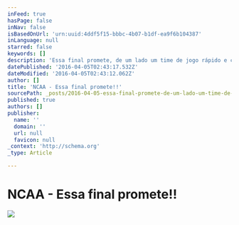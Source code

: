 ```yaml
---
inFeed: true
hasPage: false
inNav: false
isBasedOnUrl: 'urn:uuid:4ddf5f15-bbbc-4b07-b1df-ea9f6b104387'
inLanguage: null
starred: false
keywords: []
description: 'Essa final promete, de um lado um time de jogo rápido e cinco vezes campeões, contra Villanova, um time que joga cadenciado aproveitando cada ataque que realiza'
datePublished: '2016-04-05T02:43:17.532Z'
dateModified: '2016-04-05T02:43:12.062Z'
author: []
title: 'NCAA - Essa final promete!!'
sourcePath: _posts/2016-04-05-essa-final-promete-de-um-lado-um-time-de-jogo-rapido-e-cinc.md
published: true
authors: []
publisher:
  name: ''
  domain: ''
  url: null
  favicon: null
_context: 'http://schema.org'
_type: Article

---
```

# NCAA - Essa final promete!!
![](https://the-grid-user-content.s3-us-west-2.amazonaws.com/132cbcf0-d5d1-48e3-bbc6-0f494d673c67.png)